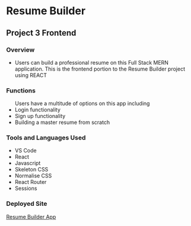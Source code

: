 # Resume Builder
## Project 3 Frontend

### Overview
<ul>
<li>Users can build a professional resume on this Full Stack MERN application. This is the frontend portion to the Resume Builder project using REACT</li>
</ul>

### Functions
<ul>Users have a multitude of options on this app including
<li>Login functionality</li>
<li>Sign up functionality</li>
<li>Building a master resume from scratch</li>
</ul>

### Tools and Languages Used
<ul>
<li>VS Code</li>
<li>React</li>
<li>Javascript</li>
<li>Skeleton CSS</li>
<li>Normalise CSS</li>
<li>React Router</li>
<li>Sessions</li>
</ul>

### Deployed Site
<a href='https://resumebuilder-frontend.herokuapp.com'>Resume Builder App</a>